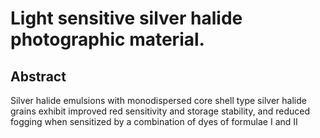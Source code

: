 # Light sensitive silver halide photographic material.

## Abstract
Silver halide emulsions with monodispersed core shell type silver halide grains exhibit improved red sensitivity and storage stability, and reduced fogging when sensitized by a combination of dyes of formulae I and II